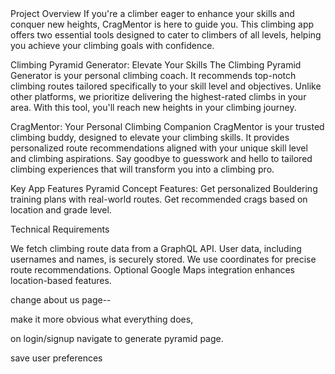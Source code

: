 <CragMentor>
Project Overview
If you're a climber eager to enhance your skills and conquer new heights, CragMentor is here to guide you. This climbing app offers two essential tools designed to cater to climbers of all levels, helping you achieve your climbing goals with confidence.

Climbing Pyramid Generator: Elevate Your Skills
The Climbing Pyramid Generator is your personal climbing coach. It recommends top-notch climbing routes tailored specifically to your skill level and objectives. Unlike other platforms, we prioritize delivering the highest-rated climbs in your area. With this tool, you'll reach new heights in your climbing journey.

CragMentor: Your Personal Climbing Companion
CragMentor is your trusted climbing buddy, designed to elevate your climbing skills. It provides personalized route recommendations aligned with your unique skill level and climbing aspirations. Say goodbye to guesswork and hello to tailored climbing experiences that will transform you into a climbing pro.

Key App Features
Pyramid Concept Features:
Get personalized Bouldering training plans with real-world routes.
Get recommended crags based on location and grade level.


Technical Requirements

We fetch climbing route data from a GraphQL API.
User data, including usernames and names, is securely stored.
We use coordinates for precise route recommendations.
Optional Google Maps integration enhances location-based features.


change about us page--

make it more obvious what everything does,

on login/signup navigate to generate pyramid page. 

save user preferences

